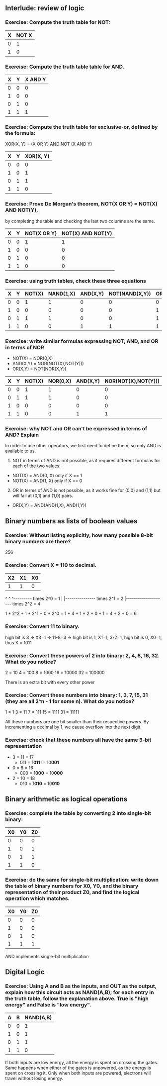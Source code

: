 ## Interlude: review of logic

### Exercise: Compute the truth table for NOT:

X | NOT X
--|-------
0 |   1
1 |   0

### Exercise: Compute the truth table table for AND.

X | Y | X AND Y
--|---|--------
0 | 0 |   0
1 | 0 |   0
0 | 1 |   0
1 | 1 |   1

### Exercise: Compute the truth table for exclusive-or, defined by the formula:

XOR(X, Y) = (X OR Y) AND NOT (X AND Y)

X | Y | XOR(X, Y)
--|---|--------
0 | 0 |   0
1 | 0 |   1
0 | 1 |   1
1 | 1 |   0

### Exercise: Prove De Morgan's theorem, NOT(X OR Y) = NOT(X) AND NOT(Y),
by completing the table and checking the last two columns are the same.

X | Y | NOT(X OR Y) | NOT(X) AND NOT(Y)
--|---|-------------|-------------------
0 | 0 |      1      |        1
1 | 0 |      0      |        0
0 | 1 |      0      |        0
1 | 1 |      0      |        0


### Exercise: using truth tables, check these three equations

X | Y |NOT(X)|NAND(1,X)|AND(X,Y)|NOT(NAND(X,Y))|OR(X,Y)|NAND(NOT(X),NOT(Y)))|
--|---|------|---------|--------|--------------|-------|--------------------|
0 | 0 |   1  |     1   |    0   |       0      |    0  |        0           |
1 | 0 |   0  |     0   |    0   |       0      |    1  |        1           |
0 | 1 |   1  |     1   |    0   |       0      |    1  |        1           |
1 | 1 |   0  |     0   |    1   |       1      |    1  |        1           |

### Exercise: write similar formulas expressing NOT, AND, and OR in terms of NOR

* NOT(X) = NOR(0,X)
* AND(X,Y) = NOR(NOT(X),NOT(Y)))
* OR(X,Y) = NOT(NOR(X,Y))

|X | Y | NOT(X) | NOR(0,X) | AND(X,Y) | NOR(NOT(X),NOT(Y))) | OR(X,Y) | NOT(NOR(X,Y)) |
|--- |--- |--- |--- |--- |--- |--- |--- |
|0   | 0  | 1  | 1  | 0  | 0  | 0  |  0 |
|0   | 1  | 1  | 1  | 0  | 0  | 1  | 1  |
|1   | 0  | 0  | 0  | 0  | 0  | 1  | 1  |
|1   | 1  | 0  | 0  | 1  | 1  | 1  | 1  |

### Exercise: why NOT and OR can't be expressed in terms of AND? Explain
In order to use other operators, we first need to define them, so only AND is available to us.
1. NOT in terms of AND is not possible, as it requires different formulas for each of the two values:
* NOT(X) = AND(0, X) only if X == 1
* NOT(X) = AND(1, X) only if X == 0

2. OR in terms of AND is not possible, as it works fine for (0,0) and (1,1) but will fail at (0,1) and (1,0) pairs.
* OR(X,Y) = AND(AND(1,X), AND(1,Y))


## Binary numbers as lists of boolean values

### Exercise: Without listing explicitly, how many possible 8-bit binary numbers are there?
256


### Exercise: Convert X = 110 to decimal.

X2 | X1 | X0
---|----|----
1  | 1  |  0
^    ^     ^--------- times 2^0 = 1
|    |--------------- times 2^1 = 2
|-------------------- times 2^2 = 4

  1 * 2^2 + 1 * 2^1 + 0 * 2^0
= 1 * 4   + 1 * 2   + 0 * 1
=   4     +   2     +   0
= 6

### Exercise: Convert 11 to binary.

high bit is 3 -> X3=1 -> 11-8=3 -> high bit is 1, X1=1, 3-2=1, high bit is 0,
X0=1, thus X = 1011

### Exercise: Convert these powers of 2 into binary: 2, 4, 8, 16, 32. What do you notice?

2 = 10
4 = 100
8 = 1000
16 = 10000
32 = 100000

There is an extra bit with every other power

### Exercise: Convert these numbers into binary: 1, 3, 7, 15, 31 (they are all 2^n - 1 for some n). What do you notice?

1 = 1
3 = 11
7 = 111
15 = 1111
31 = 11111

All these numbers are one bit smaller than their respective powers. By incrementing a decimal by 1, we cause overflow into the next digit.

### Exercise: check that these numbers all have the same 3-bit representation
* 3 = 11 = 17
  - 011 = 1**011** != 10**001**
* 0 = 8 = 16
  - 000 = 1**000** = 10**000**
* 2 = 10 = 18
  - 010 = 1**010** = 10**010**

## Binary arithmetic as logical operations

### Exercise: complete the table by converting 2 into single-bit binary:

X0 | Y0 | Z0
---|----|----
0  | 0  | 0
1  | 0  | 1
0  | 1  | 1
1  | 1  | 0


### Exercise: do the same for single-bit multiplication: write down the table of binary numbers for X0, Y0, and the binary representation of their product Z0, and find the logical operation which matches.

X0 | Y0 | Z0
---|----|----
0  | 0  | 0
1  | 0  | 0
0  | 1  | 0
1  | 1  | 1

AND implements single-bit multiplication

## Digital Logic

### Exercise: Using A and B as the inputs, and OUT as the output, explain how this circuit acts as NAND(A,B); for each entry in the truth table, follow the explanation above. True is "high energy" and False is "low energy".

 A |  B | NAND(A,B) |
---|----|-----------|
0  | 0  | 1         |
1  | 0  | 1         |
0  | 1  | 1         |
1  | 1  | 0         |

If both inputs are low energy, all the energy is spent on crossing the gates. Same happens when either of the gates is unpowered, as the energy is spent on crossing it. Only when both inputs are powered, electrons will travel without losing energy.
